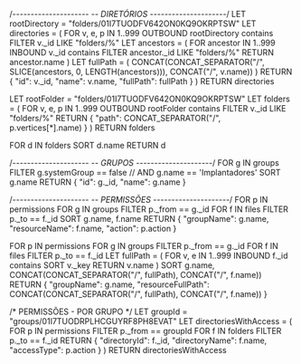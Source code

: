 /*---------------------
  -- DIRETÓRIOS
  ---------------------*/
LET rootDirectory = "folders/01I7TUODFV642ON0KQ9OKRPTSW"
LET directories = (
  FOR v, e, p IN 1..999 OUTBOUND rootDirectory contains
    FILTER v._id LIKE "folders/%"
    LET ancestors = (
        FOR ancestor IN 1..999 INBOUND v._id contains
        FILTER ancestor._id LIKE "folders/%"
        RETURN ancestor.name
    )
    LET fullPath = (
        CONCAT(CONCAT_SEPARATOR("/", SLICE(ancestors, 0, LENGTH(ancestors))), CONCAT("/", v.name))
    )
    RETURN {
        "id": v._id,
        "name": v.name,
        "fullPath": fullPath
    }
)
RETURN directories

LET rootFolder = "folders/01I7TUODFV642ON0KQ9OKRPTSW"
LET folders = (
    FOR v, e, p IN 1..999 OUTBOUND rootFolder contains
      FILTER v._id LIKE "folders/%"
      RETURN {
        "path": CONCAT_SEPARATOR("/", p.vertices[*].name)
      }
)
RETURN folders

FOR d IN folders
SORT d.name
RETURN d






/*---------------------
  -- GRUPOS
  ---------------------*/
FOR g IN groups
FILTER g.systemGroup == false
//  AND g.name == 'Implantadores'
SORT g.name
RETURN {
    "id": g._id,
    "name": g.name
}

/*---------------------
  -- PERMISSÕES
  ---------------------*/
FOR p IN permissions
  FOR g IN groups
      FILTER p._from == g._id
  FOR f IN files
      FILTER p._to == f._id
  SORT g.name, f.name
  RETURN {
      "groupName": g.name,
      "resourceName": f.name,
      "action": p.action
  }
  
FOR p IN permissions
  FOR g IN groups
      FILTER p._from == g._id
  FOR f IN files
      FILTER p._to == f._id
  LET fullPath = (
      FOR v, e IN 1..999 INBOUND f._id contains
      SORT v._key
      RETURN v.name
  )
  SORT g.name, CONCAT(CONCAT_SEPARATOR("/", fullPath), CONCAT("/", f.name))
  RETURN {
      "groupName": g.name,
      "resourceFullPath": CONCAT(CONCAT_SEPARATOR("/", fullPath), CONCAT("/", f.name))
  }


/*
PERMISSÕES - POR GRUPO
*/
LET groupId = "groups/01I7TUODRPLHCGUYRF8PH8EVAT"
LET directoriesWithAccess = (
  FOR p IN permissions
  FILTER p._from == groupId
  FOR f IN folders
    FILTER p._to == f._id 
    RETURN {
        "directoryId": f._id,
        "directoryName": f.name,
        "accessType": p.action
    }
)
RETURN directoriesWithAccess